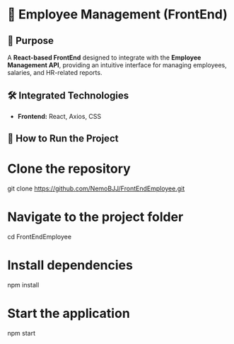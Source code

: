 # 🚀 Employee Management (FrontEnd)

## 🎯 Purpose
A **React-based FrontEnd** designed to integrate with the **Employee Management API**, providing an intuitive interface for managing employees, salaries, and HR-related reports.  

## 🛠 Integrated Technologies
- **Frontend:** React, Axios, CSS  

## 🚀 How to Run the Project

# Clone the repository
git clone https://github.com/NemoBJJ/FrontEndEmployee.git

# Navigate to the project folder
cd FrontEndEmployee

# Install dependencies
npm install

# Start the application
npm start

